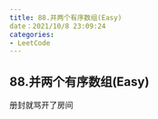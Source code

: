 ```yaml
---
title: 88.并两个有序数组(Easy)
date：2021/10/8 23:09:24
categories:
- LeetCode
---
```


## 88.并两个有序数组(Easy)

册封就骂开了房间

